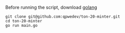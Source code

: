 Before running the script, download [golang](https://go.dev)
```
git clone git@github.com:qpwedev/ton-20-minter.git
cd ton-20-minter
go run main.go
```
